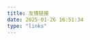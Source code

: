 ```yaml
---
title: 友情链接
date: 2025-01-26 16:51:34
type: "links"
---
```

<!DOCTYPE html>
<html lang="zh-CN">

<head>
  <meta charset="UTF-8">
  <meta name="viewport" content="width=device-width, initial-scale=1.0">
  <link rel="stylesheet" href="/links/styles.css">
  <title>友情链接</title>
</head>

<body>
  <div class="links-container" id="links-container"></div>
  
  <script>
    // 友情链接数据
    const linksData = [
      {
        href: "https://www.yuanshen.dev/",
        imgSrc: "https://www.yuanshen.dev/img/nahida.png",
        altText: "LINUX DO",
        fallbackImgSrc: "/links/YuanRetro/nahida.png",
        title: "YuanRetro",
        info: "一个二刺螈，无线电火腿，交通爱好者和科技菌的小站~"
      },
      {
        href: "https://bellanilla.neocities.org/",
        imgSrc: "/links/bellanilla/bellanilla.webp",
        altText: "Belladonna",
        fallbackImgSrc: "/links/bellanilla/bellanilla.webp",
        title: "Belladonna",
        info: "A unique Victorian style website"
      }
    ];

    // 错误处理函数
    function handleImageError(imgElement, fallbackSrc) {
      imgElement.src = fallbackSrc;
    }

    // 生成链接项的HTML
    function createLinkItem(link) {
      const linkItem = document.createElement('div');
      linkItem.classList.add('link-item');

      const linkCard = document.createElement('a');
      linkCard.href = link.href;
      linkCard.target = '_blank';
      linkCard.classList.add('link-card');

      const linkIcon = document.createElement('div');
      linkIcon.classList.add('link-icon');

      const img = document.createElement('img');
      img.src = link.imgSrc;
      img.alt = link.altText;
      img.onerror = () => handleImageError(img, link.fallbackImgSrc);
      img.width = 80;
      img.height = 80;

      const linkInfo = document.createElement('div');
      linkInfo.classList.add('link-info');

      const title = document.createElement('h3');
      title.textContent = link.title;

      const info = document.createElement('p');
      info.textContent = link.info;

      linkIcon.appendChild(img);
      linkInfo.appendChild(title);
      linkInfo.appendChild(info);
      linkCard.appendChild(linkIcon);
      linkCard.appendChild(linkInfo);
      linkItem.appendChild(linkCard);

      return linkItem;
    }

    // 渲染链接列表
    function renderLinks() {
      const container = document.getElementById('links-container');
      linksData.forEach(link => {
        const linkItem = createLinkItem(link);
        container.appendChild(linkItem);
      });
    }

    // 页面加载完成后渲染链接列表
    window.addEventListener('load', renderLinks);
  </script>
</body>

</html>
